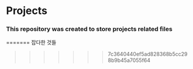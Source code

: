 # Projects
### This repository was created to store projects related files
=======
잡다한 것들
>>>>>>> 7c3640440ef5ad828368b5cc298b9b45a7055f64
